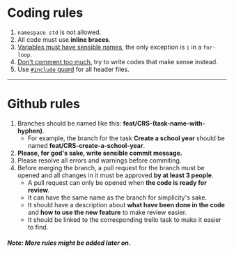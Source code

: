 # Coding rules

1. `namespace std` is not allowed.
2. All code must use **inline braces**.
3. [Variables must have sensible names](https://www.youtube.com/watch?v=-J3wNP6u5YU), the only exception is `i` in a `for-loop`.
4. [Don't comment too much](https://www.youtube.com/watch?v=Bf7vDBBOBUA), try to write codes that make sense instead.
5. Use [`#include` guard](https://en.wikipedia.org/wiki/Include_guard) for all header files.

---

# Github rules

1. Branches should be named like this: **feat/CRS-(task-name-with-hyphen)**.
    - For example, the branch for the task **Create a school year** should be named **feat/CRS-create-a-school-year**.
2. **Please, for god's sake, write sensible commit message.**
3. Please resolve all errors and warnings before commiting.
4. Before merging the branch, a pull request for the branch must be opened and all changes in it must be approved **by at least 3 people**.
    - A pull request can only be opened when **the code is ready for review**.
    - It can have the same name as the branch for simplicity's sake.
    - It should have a description about **what have been done in the code** and **how to use the new feature** to make review easier.
    - It should be linked to the corresponding trello task to make it easier to find.

##### Note: More rules might be added later on.
